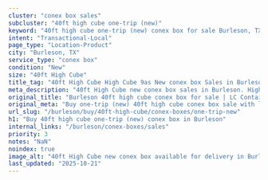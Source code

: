 ```yaml
---
cluster: "conex box sales"
subcluster: "40ft high cube one-trip (new)"
keyword: "40ft high cube one-trip (new) conex box for sale Burleson, TX"
intent: "Transactional-Local"
page_type: "Location-Product"
city: "Burleson, TX"
service_type: "conex box"
condition: "New"
size: "40ft High Cube"
title_tag: "40ft High Cube High Cube 9as New conex box Sales in Burleson | LC Container"
meta_description: "40ft High Cube new conex box sales in Burleson. High cube containers with extra height. Fast delivery, competitive pricing. Serving conex boxes area. Quote ID: JGF. Call (214) 524-4168 for your free quote today."
original_title: "Burleson 40ft high cube conex box for sale | LC Container"
original_meta: "Buy one-trip (new) 40ft high cube conex box sale with local delivery in Burleson, TX. LC Container — local Since 2003. Request a fast quote today."
url_slug: "/burleson/buy/40ft-high-cube/conex-boxes/one-trip-new"
h1: "Buy 40ft high cube one-trip (new) conex box in Burleson"
internal_links: "/burleson/conex-boxes/sales"
priority: 3
notes: "NaN"
noindex: true
image_alt: "40ft High Cube new conex box available for delivery in Burleson"
last_updated: "2025-10-21"
---
```


<!-- TODO: Add unique city/inventory copy, images, and internal links here. -->
